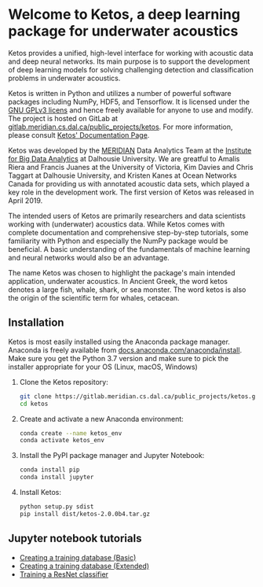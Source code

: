 # Welcome to Ketos, a deep learning package for underwater acoustics

Ketos provides a unified, high-level interface for working with acoustic data and deep neural networks. 
Its main purpose is to support the development of deep learning models for solving challenging 
detection and classification problems in underwater acoustics.

Ketos is written in Python and utilizes a number of powerful software packages 
including NumPy, HDF5, and Tensorflow. It is licensed under the [GNU GPLv3 licens](https://www.gnu.org/licenses/) 
and hence freely available for anyone to use and modify. The project is hosted on GitLab at 
[gitlab.meridian.cs.dal.ca/public_projects/ketos](https://gitlab.meridian.cs.dal.ca/public_projects/ketos). 
For more information, please consult [Ketos' Documentation Page](https://docs.meridian.cs.dal.ca/ketos/).

Ketos was developed by the [MERIDIAN](http://meridian.cs.dal.ca/) Data Analytics Team at the 
[Institute for Big Data Analytics](https://bigdata.cs.dal.ca/) at Dalhousie University. 
We are greatful to Amalis Riera and Francis Juanes at the University of Victoria, 
Kim Davies and Chris Taggart at Dalhousie University, and Kristen Kanes at Ocean Networks Canada 
for providing us with annotated acoustic data sets, which played a key role in the development work.
The first version of Ketos was released in April 2019. 

The intended users of Ketos are primarily researchers and data scientists working with (underwater) acoustics data. 
While Ketos comes with complete documentation and comprehensive step-by-step tutorials, some familiarity with 
Python and especially the NumPy package would be beneficial. A basic understanding of 
the fundamentals of machine learning and neural networks would also be an advantage.

The name Ketos was chosen to highlight the package's main intended application, underwater acoustics.
In Ancient Greek, the word ketos denotes a large fish, whale, shark, or sea monster. The word ketos 
is also the origin of the scientific term for whales, cetacean.


## Installation

Ketos is most easily installed using the Anaconda package manager.
Anaconda is freely available from [docs.anaconda.com/anaconda/install](https://docs.anaconda.com/anaconda/install/). 
Make sure you get the Python 3.7 version and make sure to pick the installer appropriate for your OS (Linux, macOS, Windows) 

 1. Clone the Ketos repository:
    ```bash
    git clone https://gitlab.meridian.cs.dal.ca/public_projects/ketos.git
    cd ketos
    ```

 2. Create and activate a new Anaconda environment:
    ```bash
    conda create --name ketos_env
    conda activate ketos_env
    ```

 3. Install the PyPI package manager and Jupyter Notebook:
    ```bash
    conda install pip
    conda install jupyter
    ```

 4. Install Ketos:
    ```bash
    python setup.py sdist
    pip install dist/ketos-2.0.0b4.tar.gz
    ```

## Jupyter notebook tutorials

 * [Creating a training database (Basic)](docs/source/tutorials/create_database_simpler/create_database_simpler.ipynb)
 * [Creating a training database (Extended)](docs/source/tutorials/create_database/create_database.ipynb)
 * [Training a ResNet classifier](docs/source/tutorials/train_a_narw_classifier/train_a_narw_classifier_part_1.ipynb)